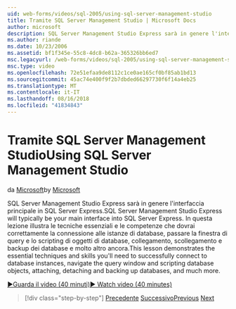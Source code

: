```yaml
---
uid: web-forms/videos/sql-2005/using-sql-server-management-studio
title: Tramite SQL Server Management Studio | Microsoft Docs
author: microsoft
description: SQL Server Management Studio Express sarà in genere l'interfaccia principale in SQL Server Express. In questa lezione illustra le tecniche essenziali e l'identificatore ski...
ms.author: riande
ms.date: 10/23/2006
ms.assetid: bf1f345e-55c8-4dc8-b62a-365326bb6ed7
msc.legacyurl: /web-forms/videos/sql-2005/using-sql-server-management-studio
msc.type: video
ms.openlocfilehash: 72e51efaa9de8112c1ce0ae165cf0bf85ab1bd13
ms.sourcegitcommit: 45ac74e400f9f2b7dbded66297730f6f14a4eb25
ms.translationtype: MT
ms.contentlocale: it-IT
ms.lasthandoff: 08/16/2018
ms.locfileid: "41834843"
---
```

<a name="using-sql-server-management-studio"></a><span data-ttu-id="8b891-104">Tramite SQL Server Management Studio</span><span class="sxs-lookup"><span data-stu-id="8b891-104">Using SQL Server Management Studio</span></span>
====================
<span data-ttu-id="8b891-105">da [Microsoft](https://github.com/microsoft)</span><span class="sxs-lookup"><span data-stu-id="8b891-105">by [Microsoft](https://github.com/microsoft)</span></span>

<span data-ttu-id="8b891-106">SQL Server Management Studio Express sarà in genere l'interfaccia principale in SQL Server Express.</span><span class="sxs-lookup"><span data-stu-id="8b891-106">SQL Server Management Studio Express will typically be your main interface into SQL Server Express.</span></span> <span data-ttu-id="8b891-107">In questa lezione illustra le tecniche essenziali e le competenze che dovrai correttamente la connessione alle istanze di database, passare la finestra di query e lo scripting di oggetti di database, collegamento, scollegamento e backup dei database e molto altro ancora.</span><span class="sxs-lookup"><span data-stu-id="8b891-107">This lesson demonstrates the essential techniques and skills you'll need to successfully connect to database instances, navigate the query window and scripting database objects, attaching, detaching and backing up databases, and much more.</span></span>

[<span data-ttu-id="8b891-108">&#9654;Guarda il video (40 minuti)</span><span class="sxs-lookup"><span data-stu-id="8b891-108">&#9654; Watch video (40 minutes)</span></span>](https://channel9.msdn.com/Blogs/ASP-NET-Site-Videos/using-sql-server-management-studio)

> [!div class="step-by-step"]
> <span data-ttu-id="8b891-109">[Precedente](connecting-your-web-application-to-sql-server-2005-express-edition.md)
> [Successivo](getting-started-with-reporting-services.md)</span><span class="sxs-lookup"><span data-stu-id="8b891-109">[Previous](connecting-your-web-application-to-sql-server-2005-express-edition.md)
[Next](getting-started-with-reporting-services.md)</span></span>
